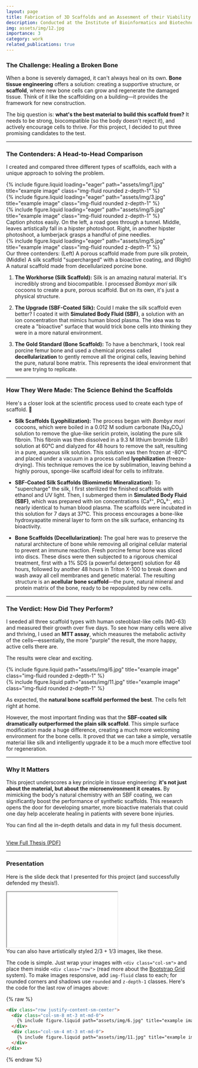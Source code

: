 ```yaml
---
layout: page
title: Fabrication of 3D Scaffolds and an Assesment of their Viability
description: Conducted at the Institute of Bioinformatics and Biotechnology, SPPU 
img: assets/img/12.jpg
importance: 3
category: work
related_publications: true
---
```


### The Challenge: Healing a Broken Bone

When a bone is severely damaged, it can't always heal on its own. **Bone tissue engineering** offers a solution: creating a supportive structure, or **scaffold**, where new bone cells can grow and regenerate the damaged tissue. Think of it like the scaffolding on a building—it provides the framework for new construction.

The big question is: **what's the best material to build this scaffold from?** It needs to be strong, biocompatible (so the body doesn't reject it), and actively encourage cells to thrive. For this project, I decided to put three promising candidates to the test.

---

### The Contenders: A Head-to-Head Comparison

I created and compared three different types of scaffolds, each with a unique approach to solving the problem.



<div class="row">
    <div class="col-sm mt-3 mt-md-0">
        {% include figure.liquid loading="eager" path="assets/img/1.jpg" title="example image" class="img-fluid rounded z-depth-1" %}
    </div>
    <div class="col-sm mt-3 mt-md-0">
        {% include figure.liquid loading="eager" path="assets/img/3.jpg" title="example image" class="img-fluid rounded z-depth-1" %}
    </div>
    <div class="col-sm mt-3 mt-md-0">
        {% include figure.liquid loading="eager" path="assets/img/5.jpg" title="example image" class="img-fluid rounded z-depth-1" %}
    </div>
</div>
<div class="caption">
    Caption photos easily. On the left, a road goes through a tunnel. Middle, leaves artistically fall in a hipster photoshoot. Right, in another hipster photoshoot, a lumberjack grasps a handful of pine needles.
</div>
<div class="row">
    <div class="col-sm mt-3 mt-md-0">
        {% include figure.liquid loading="eager" path="assets/img/5.jpg" title="example image" class="img-fluid rounded z-depth-1" %}
    </div>
</div>
<div class="caption">
    Our three contenders: (Left) A porous scaffold made from pure silk protein, (Middle) A silk scaffold "supercharged" with a bioactive coating, and (Right) A natural scaffold made from decellularized porcine bone.
</div>

1.  **The Workhorse (Silk Scaffold):** Silk is an amazing natural material. It's incredibly strong and biocompatible. I processed *Bombyx mori* silk cocoons to create a pure, porous scaffold. But on its own, it's just a physical structure.

2.  **The Upgrade (SBF-Coated Silk):** Could I make the silk scaffold even better? I coated it with **Simulated Body Fluid (SBF)**, a solution with an ion concentration that mimics human blood plasma. The idea was to create a "bioactive" surface that would trick bone cells into thinking they were in a more natural environment.

3.  **The Gold Standard (Bone Scaffold):** To have a benchmark, I took real porcine femur bone and used a chemical process called **decellularization** to gently remove all the original cells, leaving behind the pure, natural bone matrix. This represents the ideal environment that we are trying to replicate.

--- 

### How They Were Made: The Science Behind the Scaffolds

Here's a closer look at the scientific process used to create each type of scaffold. 🔬

* **Silk Scaffolds (Lyophilization):**
    The process began with *Bombyx mori* cocoons, which were boiled in a 0.012 M sodium carbonate (Na₂CO₃) solution to remove the glue-like sericin protein, isolating the pure silk fibroin. This fibroin was then dissolved in a 9.3 M lithium bromide (LiBr) solution at 60°C and dialyzed for 48 hours to remove the salt, resulting in a pure, aqueous silk solution. This solution was then frozen at -80°C and placed under a vacuum in a process called **lyophilization** (freeze-drying). This technique removes the ice by sublimation, leaving behind a highly porous, sponge-like scaffold ideal for cells to infiltrate.

* **SBF-Coated Silk Scaffolds (Biomimetic Mineralization):**
    To "supercharge" the silk, I first sterilized the finished scaffolds with ethanol and UV light. Then, I submerged them in **Simulated Body Fluid (SBF)**, which was prepared with ion concentrations (Ca²⁺, PO₄³⁻, etc.) nearly identical to human blood plasma. The scaffolds were incubated in this solution for 7 days at 37°C. This process encourages a bone-like hydroxyapatite mineral layer to form on the silk surface, enhancing its bioactivity.

* **Bone Scaffolds (Decellularization):**
    The goal here was to preserve the natural architecture of bone while removing all original cellular material to prevent an immune reaction. Fresh porcine femur bone was sliced into discs. These discs were then subjected to a rigorous chemical treatment, first with a 1% SDS (a powerful detergent) solution for 48 hours, followed by another 48 hours in Triton X-100 to break down and wash away all cell membranes and genetic material. The resulting structure is an **acellular bone scaffold**—the pure, natural mineral and protein matrix of the bone, ready to be repopulated by new cells.

--- 

### The Verdict: How Did They Perform?

I seeded all three scaffold types with human osteoblast-like cells (MG-63) and measured their growth over five days. To see how many cells were alive and thriving, I used an **MTT assay**, which measures the metabolic activity of the cells—essentially, the more "purple" the result, the more happy, active cells there are.

The results were clear and exciting.


<div class="row justify-content-sm-center">
    <div class="col-sm-8 mt-3 mt-md-0">
        {% include figure.liquid path="assets/img/6.jpg" title="example image" class="img-fluid rounded z-depth-1" %}
    </div>
    <div class="col-sm-4 mt-3 mt-md-0">
        {% include figure.liquid path="assets/img/11.jpg" title="example image" class="img-fluid rounded z-depth-1" %}
    </div>
</div>

As expected, the **natural bone scaffold performed the best**. The cells felt right at home.

However, the most important finding was that the **SBF-coated silk dramatically outperformed the plain silk scaffold**. This simple surface modification made a huge difference, creating a much more welcoming environment for the bone cells. It proved that we can take a simple, versatile material like silk and intelligently upgrade it to be a much more effective tool for regeneration.

---

### Why It Matters

This project underscores a key principle in tissue engineering: **it's not just about the material, but about the microenvironment it creates.** By mimicking the body's natural chemistry with an SBF coating, we can significantly boost the performance of synthetic scaffolds. This research opens the door for developing smarter, more bioactive materials that could one day help accelerate healing in patients with severe bone injuries.

You can find all the in-depth details and data in my full thesis document.

<br>
<a href="[LINK_TO_YOUR_THESIS_PDF]" class="btn btn-primary" role="button" target="_blank" rel="noopener noreferrer">View Full Thesis (PDF)</a>

---

### Presentation

Here is the slide deck that I presented for this project (and successfully defended my thesis!).

<div class="embed-responsive embed-responsive-16by9">
  <iframe class="embed-responsive-item" src="[YOUR_EMBEDDABLE_PRESENTATION_LINK_HERE]" allowfullscreen></iframe>
</div>


<div class="caption">
    You can also have artistically styled 2/3 + 1/3 images, like these.
</div>

The code is simple.
Just wrap your images with `<div class="col-sm">` and place them inside `<div class="row">` (read more about the <a href="https://getbootstrap.com/docs/4.4/layout/grid/">Bootstrap Grid</a> system).
To make images responsive, add `img-fluid` class to each; for rounded corners and shadows use `rounded` and `z-depth-1` classes.
Here's the code for the last row of images above:

{% raw %}

```html
<div class="row justify-content-sm-center">
  <div class="col-sm-8 mt-3 mt-md-0">
    {% include figure.liquid path="assets/img/6.jpg" title="example image" class="img-fluid rounded z-depth-1" %}
  </div>
  <div class="col-sm-4 mt-3 mt-md-0">
    {% include figure.liquid path="assets/img/11.jpg" title="example image" class="img-fluid rounded z-depth-1" %}
  </div>
</div>
```

{% endraw %}
